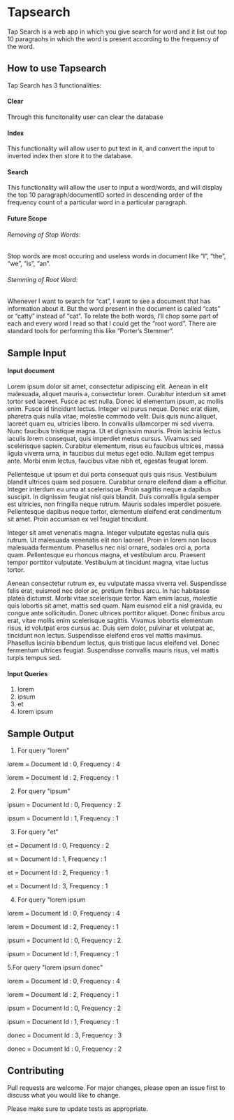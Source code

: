 # Tapsearch

Tap Search is a web app in which you give search for word and it list out top 10 paragraohs in which the word is present according to the frequency of the word.

## How to use Tapsearch

Tap Search has 3 functionalities:

#### Clear

Through this funcitonality user can clear the database

#### Index

This functionality will allow user to put text in it, and convert the input to inverted index then store it to the database.

#### Search

This functionality will allow the user to input a word/words, and will display the top 10 paragraph/documentID sorted in descending order of the frequency count of a particular word in a particular paragraph.    

#### Future Scope

###### Removing of Stop Words: 
Stop words are most occuring and useless words in document like “I”, “the”, “we”, “is”, “an”.
###### Stemming of Root Word:
Whenever I want to search for “cat”, I want to see a document that has information about it. But the word present in the document is called “cats” or “catty” instead of “cat”. To relate the both words, I’ll chop some part of each and every word I read so that I could get the “root word”. There are standard tools for performing this like “Porter’s Stemmer”.

## Sample Input 

#### Input document

Lorem ipsum dolor sit amet, consectetur adipiscing elit. Aenean in elit malesuada, aliquet mauris a, consectetur lorem. Curabitur interdum sit amet tortor sed laoreet. Fusce ac est nulla. Donec id elementum ipsum, ac mollis enim. Fusce id tincidunt lectus. Integer vel purus neque. Donec erat diam, pharetra quis nulla vitae, molestie commodo velit. Duis quis nunc aliquet, laoreet quam eu, ultricies libero. In convallis ullamcorper mi sed viverra. Nunc faucibus tristique magna. Ut et dignissim mauris. Proin lacinia lectus iaculis lorem consequat, quis imperdiet metus cursus. Vivamus sed scelerisque sapien. Curabitur elementum, risus eu faucibus ultrices, massa ligula viverra urna, in faucibus dui metus eget odio. Nullam eget tempus ante. Morbi enim lectus, faucibus vitae nibh et, egestas feugiat lorem.

Pellentesque ut ipsum et dui porta consequat quis quis risus. Vestibulum blandit ultrices quam sed posuere. Curabitur ornare eleifend diam a efficitur. Integer interdum eu urna at scelerisque. Proin sagittis neque a dapibus suscipit. In dignissim feugiat nisl quis blandit. Duis convallis ligula semper est ultricies, non fringilla neque rutrum. Mauris sodales imperdiet posuere. Pellentesque dapibus neque tortor, elementum eleifend erat condimentum sit amet. Proin accumsan ex vel feugiat tincidunt.

Integer sit amet venenatis magna. Integer vulputate egestas nulla quis rutrum. Ut malesuada venenatis elit non laoreet. Proin in lorem non lacus malesuada fermentum. Phasellus nec nisl ornare, sodales orci a, porta quam. Pellentesque eu rhoncus magna, et vestibulum arcu. Praesent tempor porttitor vulputate. Vestibulum at tincidunt magna, vitae luctus tortor.

Aenean consectetur rutrum ex, eu vulputate massa viverra vel. Suspendisse felis erat, euismod nec dolor ac, pretium finibus arcu. In hac habitasse platea dictumst. Morbi vitae scelerisque tortor. Nam enim lacus, molestie quis lobortis sit amet, mattis sed quam. Nam euismod elit a nisl gravida, eu congue ante sollicitudin. Donec ultrices porttitor aliquet. Donec finibus arcu erat, vitae mollis enim scelerisque sagittis. Vivamus lobortis elementum risus, id volutpat eros cursus ac. Duis sem dolor, pulvinar et volutpat ac, tincidunt non lectus. Suspendisse eleifend eros vel mattis maximus. Phasellus lacinia bibendum lectus, quis tristique lacus eleifend vel. Donec fermentum ultrices feugiat. Suspendisse convallis mauris risus, vel mattis turpis tempus sed.

#### Input Queries

1. lorem
2. ipsum
3. et
4. lorem ipsum

## Sample Output

1. For query "lorem" 

lorem = Document Id : 0, Frequency : 4

lorem = Document Id : 2, Frequency : 1

2. For query "ipsum"

ipsum = Document Id : 0, Frequency : 2

ipsum = Document Id : 1, Frequency : 1

3. For query "et"

et = Document Id : 0, Frequency : 2

et = Document Id : 1, Frequency : 1

et = Document Id : 2, Frequency : 1

et = Document Id : 3, Frequency : 1

4. For query "lorem ipsum

lorem = Document Id : 0, Frequency : 4

lorem = Document Id : 2, Frequency : 1

ipsum = Document Id : 0, Frequency : 2

ipsum = Document Id : 1, Frequency : 1

5.For query "lorem ipsum donec"

lorem = Document Id : 0, Frequency : 4

lorem = Document Id : 2, Frequency : 1

ipsum = Document Id : 0, Frequency : 2

ipsum = Document Id : 1, Frequency : 1

donec = Document Id : 3, Frequency : 3

donec = Document Id : 0, Frequency : 2

## Contributing
Pull requests are welcome. For major changes, please open an issue first to discuss what you would like to change.

Please make sure to update tests as appropriate.
